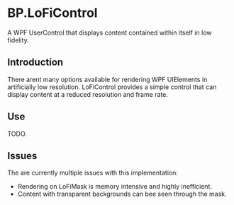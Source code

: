 # BP.LoFiControl
A WPF UserControl that displays content contained within itself in low fidelity.

## Introduction
There arent many options available for rendering WPF UIElements in artificially low resolution.
LoFiControl provides a simple control that can display content at a reduced resolution and frame rate.

## Use
TODO.

## Issues
The are currently multiple issues with this implementation:
* Rendering on LoFiMask is memory intensive and highly inefficient.
* Content with transparent backgrounds can bee seen through the mask.
